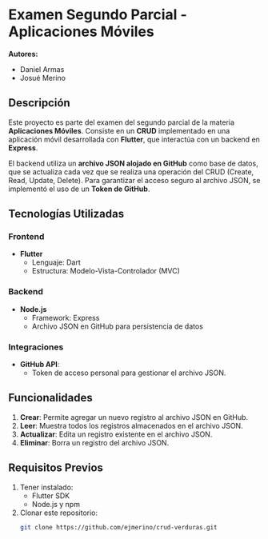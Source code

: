 # Examen Segundo Parcial - Aplicaciones Móviles  

**Autores:**  
- Daniel Armas  
- Josué Merino  

## Descripción  
Este proyecto es parte del examen del segundo parcial de la materia **Aplicaciones Móviles**. Consiste en un **CRUD** implementado en una aplicación móvil desarrollada con **Flutter**, que interactúa con un backend en **Express**.  

El backend utiliza un **archivo JSON alojado en GitHub** como base de datos, que se actualiza cada vez que se realiza una operación del CRUD (Create, Read, Update, Delete). Para garantizar el acceso seguro al archivo JSON, se implementó el uso de un **Token de GitHub**.  

## Tecnologías Utilizadas  

### Frontend  
- **Flutter**  
  - Lenguaje: Dart  
  - Estructura: Modelo-Vista-Controlador (MVC)  

### Backend  
- **Node.js**  
  - Framework: Express  
  - Archivo JSON en GitHub para persistencia de datos  

### Integraciones  
- **GitHub API**:  
  - Token de acceso personal para gestionar el archivo JSON.  

## Funcionalidades  
1. **Crear**: Permite agregar un nuevo registro al archivo JSON en GitHub.  
2. **Leer**: Muestra todos los registros almacenados en el archivo JSON.  
3. **Actualizar**: Edita un registro existente en el archivo JSON.  
4. **Eliminar**: Borra un registro del archivo JSON.  

## Requisitos Previos  
1. Tener instalado:  
   - Flutter SDK  
   - Node.js y npm  
2. Clonar este repositorio:  
   ```bash
   git clone https://github.com/ejmerino/crud-verduras.git
